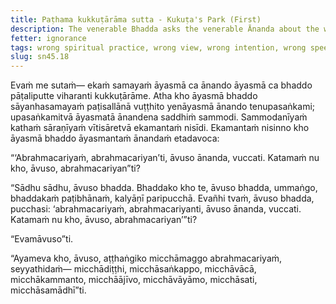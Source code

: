 ```yaml
---
title: Paṭhama kukkuṭārāma sutta - Kukuṭa's Park (First)
description: The venerable Bhadda asks the venerable Ānanda about the wrong spiritual practice.
fetter: ignorance
tags: wrong spiritual practice, wrong view, wrong intention, wrong speech, wrong action, wrong livelihood, wrong effort, wrong mindfulness, wrong collectedness, sn, sn45-56, sn45
slug: sn45.18
---
```


Evaṁ me sutaṁ— ekaṁ samayaṁ āyasmā ca ānando āyasmā ca bhaddo pāṭaliputte viharanti kukkuṭārāme. Atha kho āyasmā bhaddo sāyanhasamayaṁ paṭisallānā vuṭṭhito yenāyasmā ānando tenupasaṅkami; upasaṅkamitvā āyasmatā ānandena saddhiṁ sammodi. Sammodanīyaṁ kathaṁ sāraṇīyaṁ vītisāretvā ekamantaṁ nisīdi. Ekamantaṁ nisinno kho āyasmā bhaddo āyasmantaṁ ānandaṁ etadavoca:

“‘Abrahmacariyaṁ, abrahmacariyan’ti, āvuso ānanda, vuccati. Katamaṁ nu kho, āvuso, abrahmacariyan”ti?

“Sādhu sādhu, āvuso bhadda. Bhaddako kho te, āvuso bhadda, ummaṅgo, bhaddakaṁ paṭibhānaṁ, kalyāṇī paripucchā. Evañhi tvaṁ, āvuso bhadda, pucchasi: ‘abrahmacariyaṁ, abrahmacariyanti, āvuso ānanda, vuccati. Katamaṁ nu kho, āvuso, abrahmacariyan’”ti?

“Evamāvuso”ti.

“Ayameva kho, āvuso, aṭṭhaṅgiko micchāmaggo abrahmacariyaṁ, seyyathidaṁ— micchādiṭṭhi, micchāsaṅkappo, micchāvācā, micchākammanto, micchāājīvo, micchāvāyāmo, micchāsati, micchāsamādhī”ti.
